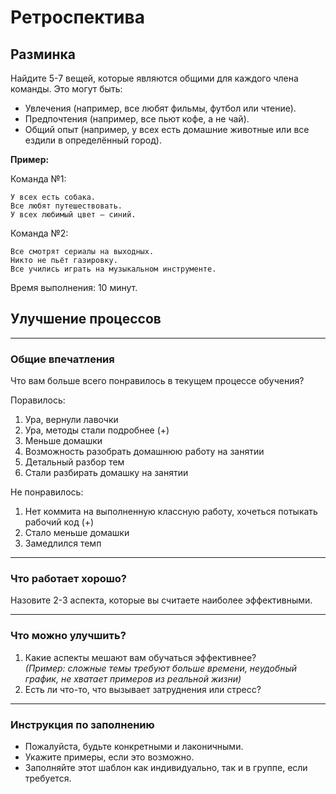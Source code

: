 # Ретроспектива

## Разминка

Найдите 5-7 вещей, которые являются общими для каждого члена команды. Это могут быть:
- Увлечения (например, все любят фильмы, футбол или чтение).
- Предпочтения (например, все пьют кофе, а не чай).
- Общий опыт (например, у всех есть домашние животные или все ездили в определённый город).


**Пример:**

Команда №1:
```text
У всех есть собака.
Все любят путешествовать.
У всех любимый цвет — синий.
```

Команда №2:
```text
Все смотрят сериалы на выходных.
Никто не пьёт газировку.
Все учились играть на музыкальном инструменте.
```

Время выполнения: 10 минут.

## Улучшение процессов

---

### Общие впечатления
Что вам больше всего понравилось в текущем процессе обучения? 


Поравилось:
1. Ура, вернули лавочки
2. Ура, методы стали подробнее (+)
3. Меньше домашки 
4. Возможность разобрать домашнюю работу на занятии 
5. Детальный разбор тем
6. Стали разбирать домашку на занятии

Не понравилось:
1. Нет коммита на выполненную классную работу, хочеться потыкать рабочий код (+)
2. Стало меньше домашки
3. Замедлился темп



---

### Что работает хорошо?
Назовите 2-3 аспекта, которые вы считаете наиболее эффективными.

---

### Что можно улучшить?
1. Какие аспекты мешают вам обучаться эффективнее?  
   *(Пример: сложные темы требуют больше времени, неудобный график, не хватает примеров из реальной жизни)*  
2. Есть ли что-то, что вызывает затруднения или стресс?

---

### Инструкция по заполнению
- Пожалуйста, будьте конкретными и лаконичными.  
- Укажите примеры, если это возможно.  
- Заполняйте этот шаблон как индивидуально, так и в группе, если требуется.
